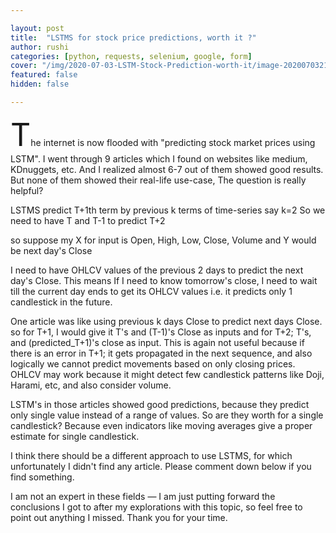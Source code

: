```yaml
---

layout: post
title:  "LSTMS for stock price predictions, worth it ?"
author: rushi
categories: [python, requests, selenium, google, form]
cover: "/img/2020-07-03-LSTM-Stock-Prediction-worth-it/image-20200703211002786.png"
featured: false
hidden: false

---
```





<span style="font-size:50px;">T</span>he internet is now flooded with "predicting stock market prices using LSTM". I went through 9 articles which I found on websites like medium, KDnuggets, etc.
And I realized almost 6-7 out of them showed good results. But none of them showed their real-life use-case, The question is really helpful?

LSTMS predict T+1th term by previous k terms of time-series 
say k=2
So we need to have T and T-1 to predict T+2

so suppose my X for input is Open, High, Low, Close, Volume
and Y would be next day's Close

I need to have OHLCV values of the previous 2 days to predict the next day's Close.
This means If I need to know tomorrow's close, I need to wait till the current day ends to get its OHLCV values i.e. it predicts only 1 candlestick in the future.

One article was like using previous k days Close to predict next days Close. 
so for T+1, I would give it T's and (T-1)'s Close as inputs and 
for T+2; T's, and (predicted_T+1)'s close as input. 
This is again not useful because if there is an error in T+1; it gets propagated in the next sequence, and also logically we cannot predict movements based on only closing prices. OHLCV may work because it might detect few candlestick patterns like Doji, Harami, etc, and also consider volume.

LSTM's in those articles showed good predictions, because they predict only single value instead of a range of values. So are they worth for a single candlestick? Because even indicators like moving averages give a proper estimate for single candlestick.

I think there should be a different approach to use LSTMS, for which unfortunately I didn't find any article. Please comment down below if you find something.

I am not an expert in these fields — I am just putting forward the conclusions I got to after my explorations with this topic, 
so feel free to point out anything I missed. Thank you for your time.